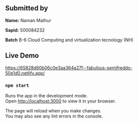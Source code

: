 ## Submitted by
**Name:** Naman Mathur

**Sapid:** 500084232

**Batch** B-6 Cloud Computing and virtualization tecnology (NH)

## Live Demo
https://65828d60b06c0e3aa364a27f--fabulous-semifreddo-50e1d0.netlify.app/



### `npm start`

Runs the app in the development mode.\
Open [http://localhost:3000](http://localhost:3000) to view it in your browser.

The page will reload when you make changes.\
You may also see any lint errors in the console.

